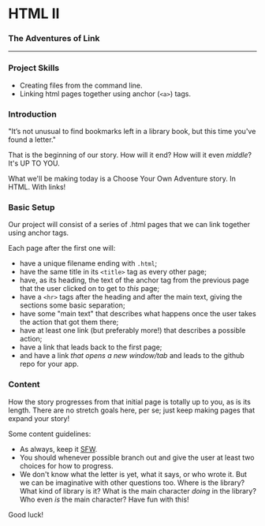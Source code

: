 # HTML II
### The Adventures of Link

---

### Project Skills

* Creating files from the command line.
* Linking html pages together using anchor (`<a>`) tags.


### Introduction

"It’s not unusual to find bookmarks left in a library book, but this time you've found a letter."

That is the beginning of our story. How will it end? How will it even _middle_? It's UP TO YOU.

What we'll be making today is a Choose Your Own Adventure story. In HTML. With links!


### Basic Setup

Our project will consist of a series of .html pages that we can link together using anchor tags.

Each page after the first one will:
* have a unique filename ending with `.html`;
* have the same title in its `<title>` tag as every other page;
* have, as its heading, the text of the anchor tag from the previous page that the user clicked on to get to _this_ page;
* have a `<hr>` tags after the heading and after the main text, giving the sections some basic separation; 
* have some "main text" that describes what happens once the user takes the action that got them there;
* have at least one link (but preferably more!) that describes a possible action;
* have a link that leads back to the first page;
* and have a link _that opens a new window/tab_ and leads to the github repo for your app.


### Content

How the story progresses from that initial page is totally up to you, as is its length. There are no stretch goals here, per se; just keep making pages that expand your story!

Some content guidelines:

* As always, keep it [SFW](https://en.wikipedia.org/wiki/Not_safe_for_work).
* You should whenever possible branch out and give the user at least two choices for how to progress.
* We don't know what the letter is yet, what it says, or who wrote it. But we can be imaginative with other questions too. Where is the library? What kind of library is it? What is the main character _doing_ in the library? Who even _is_ the main character? Have fun with this!

Good luck!